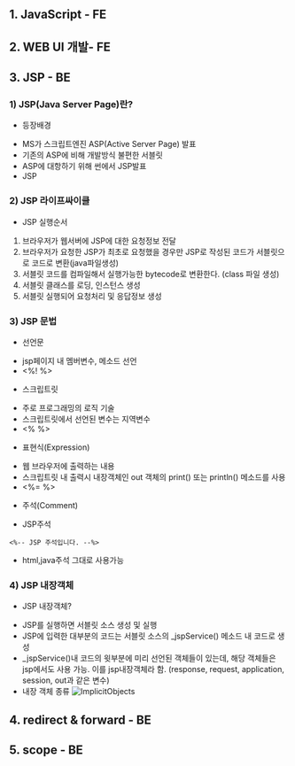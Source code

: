 ## 1. JavaScript - FE
## 2. WEB UI 개발- FE


## 3. JSP - BE
### 1) JSP(Java Server Page)란?
+ 등장배경
- MS가 스크립트엔진 ASP(Active Server Page) 발표
- 기존의 ASP에 비해 개발방식 불편한 서블릿
- ASP에 대항하기 위해 썬에서 JSP발표
- JSP

### 2) JSP 라이프싸이클
+ JSP 실행순서
1. 브라우저가 웹서버에 JSP에 대한 요청정보 전달
2. 브라우저가 요청한 JSP가 최초로 요청했을 경우만 JSP로 작성된 코드가 서블릿으로 코드로 변환(java파일생성)
3. 서블릿 코드를 컴파일해서 실행가능한 bytecode로 변환한다. (class 파일 생성)
4. 서블릿 클래스를 로딩, 인스턴스 생성
5. 서블릿 실행되어 요청처리 및 응답정보 생성

### 3) JSP 문법
+ 선언문 
- jsp페이지 내 멤버변수, 메소드 선언
- <%! %>

+ 스크립트릿
- 주로 프로그래밍의 로직 기술
- 스크립트릿에서 선언된 변수는 지역변수
- <% %>

+ 표현식(Expression)
- 웹 브라우저에 출력하는 내용
- 스크립트릿 내 출력시 내장객체인 out 객체의 print() 또는 println() 메소드를 사용
- <%= %>

+ 주석(Comment)
- JSP주석
~~~
<%-- JSP 주석입니다. --%>
~~~
- html,java주석 그대로 사용가능

### 4) JSP 내장객체
+ JSP 내장객체?
- JSP를 실행하면 서블릿 소스 생성 및 실행
- JSP에 입력한 대부분의 코드는 서블릿 소스의 _jspService() 메소드 내 코드로 생성
- _jspService()내 코드의 윗부분에 미리 선언된 객체들이 있는데, 해당 객체들은 jsp에서도 사용 가능. 이를 jsp내장객체라 함.
(response, request, application, session, out과 같은 변수)
- 내장 객체 종류
![ImplicitObjects](https://www.edwith.org/viewer/image?src=https%3A%2F%2Fcphinf.pstatic.net%2Fmooc%2F20180130_74%2F1517275973733EL11k_PNG%2F2_3_4_jsp_.PNG)



## 4. redirect & forward - BE



## 5. scope - BE

